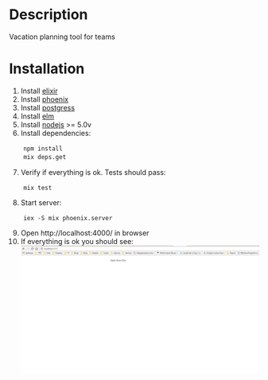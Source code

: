 
# Description

Vacation planning tool for teams

# Installation

1. Install [elixir](http://elixir-lang.org/install.html)
2. Install [phoenix](http://www.phoenixframework.org/docs/installation)
3. Install [postgress](https://www.postgresql.org/download)
4. Install [elm](http://install.elm-lang.org/Elm-Platform-0.17.1.exe)
5. Install [nodejs](https://nodejs.org/en/) >= 5.0v
6. Install dependencies: 
```bash
    npm install
    mix deps.get
```

7. Verify if everything is ok. Tests should pass:
```
    mix test
```

8. Start server:
```
    iex -S mix phoenix.server
```

9. Open http://localhost:4000/ in browser
10. If everything is ok you should see:
![Img](.\docs\main.png)
